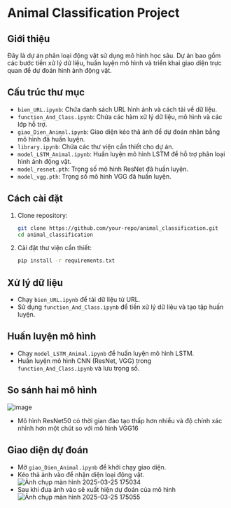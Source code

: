 # Animal Classification Project

## Giới thiệu
Đây là dự án phân loại động vật sử dụng mô hình học sâu. Dự án bao gồm các bước tiền xử lý dữ liệu, huấn luyện mô hình và triển khai giao diện trực quan để dự đoán hình ảnh động vật.

## Cấu trúc thư mục
- `bien_URL.ipynb`: Chứa danh sách URL hình ảnh và cách tải về dữ liệu.
- `function_And_Class.ipynb`: Chứa các hàm xử lý dữ liệu, mô hình và các lớp hỗ trợ.
- `giao_Dien_Animal.ipynb`: Giao diện kéo thả ảnh để dự đoán nhãn bằng mô hình đã huấn luyện.
- `library.ipynb`: Chứa các thư viện cần thiết cho dự án.
- `model_LSTM_Animal.ipynb`: Huấn luyện mô hình LSTM để hỗ trợ phân loại hình ảnh động vật.
- `model_resnet.pth`: Trọng số mô hình ResNet đã huấn luyện.
- `model_vgg.pth`: Trọng số mô hình VGG đã huấn luyện.

## Cách cài đặt
1. Clone repository:
   ```bash
   git clone https://github.com/your-repo/animal_classification.git
   cd animal_classification
   ```
2. Cài đặt thư viện cần thiết:
   ```bash
   pip install -r requirements.txt
   ```

## Xử lý dữ liệu
- Chạy `bien_URL.ipynb` để tải dữ liệu từ URL.
- Sử dụng `function_And_Class.ipynb` để tiền xử lý dữ liệu và tạo tập huấn luyện.

## Huấn luyện mô hình
- Chạy `model_LSTM_Animal.ipynb` để huấn luyện mô hình LSTM.
- Huấn luyện mô hình CNN (ResNet, VGG) trong `function_And_Class.ipynb` và lưu trọng số.
## So sánh hai mô hình
![image](https://github.com/user-attachments/assets/21c88c6a-730c-4285-b163-eacf466212ff)
- Mô hình ResNet50 có thời gian đào tạo thấp hơn nhiều và độ chính xác nhỉnh hơn một chút so với mô hình VGG16

## Giao diện dự đoán
- Mở `giao_Dien_Animal.ipynb` để khởi chạy giao diện.
- Kéo thả ảnh vào để nhận diện loại động vật.
  ![Ảnh chụp màn hình 2025-03-25 175034](https://github.com/user-attachments/assets/1e9668c1-3ac6-4e4c-9ad9-d458eb6fcbb8)
- Sau khi đưa ảnh vào sẽ xuất hiện dự đoán của mô hình
  ![Ảnh chụp màn hình 2025-03-25 175055](https://github.com/user-attachments/assets/93676bc2-2734-44c2-9810-95760bd66044)
  

  


